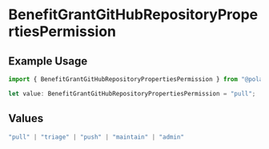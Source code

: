 # BenefitGrantGitHubRepositoryPropertiesPermission

## Example Usage

```typescript
import { BenefitGrantGitHubRepositoryPropertiesPermission } from "@polar-sh/sdk/models/components/benefitgrantgithubrepositoryproperties.js";

let value: BenefitGrantGitHubRepositoryPropertiesPermission = "pull";
```

## Values

```typescript
"pull" | "triage" | "push" | "maintain" | "admin"
```